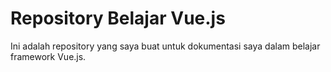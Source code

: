 # Repository Belajar Vue.js

Ini adalah repository yang saya buat untuk dokumentasi saya dalam belajar framework Vue.js.
